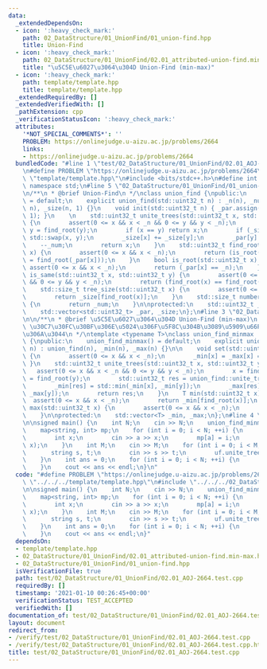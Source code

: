 ```yaml
---
data:
  _extendedDependsOn:
  - icon: ':heavy_check_mark:'
    path: 02_DataStructure/01_UnionFind/01_union-find.hpp
    title: Union-Find
  - icon: ':heavy_check_mark:'
    path: 02_DataStructure/01_UnionFind/02.01_attributed-union-find.min-max.hpp
    title: "\u5C5E\u6027\u3064\u304D Union-Find (min-max)"
  - icon: ':heavy_check_mark:'
    path: template/template.hpp
    title: template/template.hpp
  _extendedRequiredBy: []
  _extendedVerifiedWith: []
  _pathExtension: cpp
  _verificationStatusIcon: ':heavy_check_mark:'
  attributes:
    '*NOT_SPECIAL_COMMENTS*': ''
    PROBLEM: https://onlinejudge.u-aizu.ac.jp/problems/2664
    links:
    - https://onlinejudge.u-aizu.ac.jp/problems/2664
  bundledCode: "#line 1 \"test/02_DataStructure/01_UnionFind/02.01_AOJ-2664.test.cpp\"\
    \n#define PROBLEM \"https://onlinejudge.u-aizu.ac.jp/problems/2664\"\n#line 1\
    \ \"template/template.hpp\"\n#include <bits/stdc++.h>\n#define int int64_t\nusing\
    \ namespace std;\n#line 5 \"02_DataStructure/01_UnionFind/01_union-find.hpp\"\n\
    \n/**\n * @brief Union-Find\n */\nclass union_find {\npublic:\n    union_find()\
    \ = default;\n    explicit union_find(std::uint32_t n) : _n(n), _num(n), _par(n,\
    \ n), _size(n, 1) {}\n    void init(std::uint32_t n) { _par.assign(n, n); _size.assign(n,\
    \ 1); }\n    \n    std::uint32_t unite_trees(std::uint32_t x, std::uint32_t y)\
    \ {\n        assert(0 <= x && x < _n && 0 <= y && y < _n);\n        x = find_root(x);\
    \ y = find_root(y);\n        if (x == y) return x;\n        if (_size[x] < _size[y])\
    \ std::swap(x, y);\n        _size[x] += _size[y];\n        _par[y] = x;\n    \
    \    --_num;\n        return x;\n    }\n    std::uint32_t find_root(std::uint32_t\
    \ x) {\n        assert(0 <= x && x < _n);\n        return (is_root(x) ? x : _par[x]\
    \ = find_root(_par[x]));\n    }\n    bool is_root(std::uint32_t x) {\n       \
    \ assert(0 <= x && x < _n);\n        return (_par[x] == _n);\n    }\n    bool\
    \ is_same(std::uint32_t x, std::uint32_t y) {\n        assert(0 <= x && x < _n\
    \ && 0 <= y && y < _n);\n        return (find_root(x) == find_root(y));\n    }\n\
    \    std::size_t tree_size(std::uint32_t x) {\n        assert(0 <= x && x < _n);\n\
    \        return _size[find_root(x)];\n    }\n    std::size_t number_of_trees()\
    \ {\n        return _num;\n    }\n\nprotected:\n    std::uint32_t _n, _num;\n\
    \    std::vector<std::uint32_t> _par, _size;\n};\n#line 3 \"02_DataStructure/01_UnionFind/02.01_attributed-union-find.min-max.hpp\"\
    \n\n/**\n * @brief \u5C5E\u6027\u3064\u304D Union-Find (min-max)\n * @warning\
    \ \u30C7\u30FC\u30BF\u306E\u5024\u306F\u5F8C\u304B\u3089\u5909\u66F4\u3067\u304D\
    \u306A\u3044\n */\ntemplate <typename T>\nclass union_find_minmax : public union_find\
    \ {\npublic:\n    union_find_minmax() = default;\n    explicit union_find_minmax(std::uint32_t\
    \ n) : union_find(n), _min(n), _max(n) {}\n\n    void set(std::uint32_t x, T val)\
    \ {\n        assert(0 <= x && x < _n);\n        _min[x] = _max[x] = val;\n   \
    \ }\n    std::uint32_t unite_trees(std::uint32_t x, std::uint32_t y) {\n     \
    \   assert(0 <= x && x < _n && 0 <= y && y < _n);\n        x = find_root(x); y\
    \ = find_root(y);\n        std::uint32_t res = union_find::unite_trees(x, y);\n\
    \        _min[res] = std::min(_min[x], _min[y]);\n        _max[res] = std::max(_max[x],\
    \ _max[y]);\n        return res;\n    }\n    T min(std::uint32_t x) {\n      \
    \  assert(0 <= x && x < _n);\n        return _min[find_root(x)];\n    }\n    T\
    \ max(std::uint32_t x) {\n        assert(0 <= x && x < _n);\n        return _max[find_root(x)];\n\
    \    }\n\nprotected:\n    std::vector<T> _min, _max;\n};\n#line 4 \"test/02_DataStructure/01_UnionFind/02.01_AOJ-2664.test.cpp\"\
    \n\nsigned main() {\n    int N;\n    cin >> N;\n    union_find_minmax<int> uf(N);\n\
    \    map<string, int> mp;\n    for (int i = 0; i < N; ++i) {\n        string a;\n\
    \        int x;\n        cin >> a >> x;\n        mp[a] = i;\n        uf.set(i,\
    \ x);\n    }\n    int M;\n    cin >> M;\n    for (int i = 0; i < M; ++i) {\n \
    \       string s, t;\n        cin >> s >> t;\n        uf.unite_trees(mp[s], mp[t]);\n\
    \    }\n    int ans = 0;\n    for (int i = 0; i < N; ++i) {\n        ans += uf.min(i);\n\
    \    }\n    cout << ans << endl;\n}\n"
  code: "#define PROBLEM \"https://onlinejudge.u-aizu.ac.jp/problems/2664\"\n#include\
    \ \"../../../template/template.hpp\"\n#include \"../../../02_DataStructure/01_UnionFind/02.01_attributed-union-find.min-max.hpp\"\
    \n\nsigned main() {\n    int N;\n    cin >> N;\n    union_find_minmax<int> uf(N);\n\
    \    map<string, int> mp;\n    for (int i = 0; i < N; ++i) {\n        string a;\n\
    \        int x;\n        cin >> a >> x;\n        mp[a] = i;\n        uf.set(i,\
    \ x);\n    }\n    int M;\n    cin >> M;\n    for (int i = 0; i < M; ++i) {\n \
    \       string s, t;\n        cin >> s >> t;\n        uf.unite_trees(mp[s], mp[t]);\n\
    \    }\n    int ans = 0;\n    for (int i = 0; i < N; ++i) {\n        ans += uf.min(i);\n\
    \    }\n    cout << ans << endl;\n}"
  dependsOn:
  - template/template.hpp
  - 02_DataStructure/01_UnionFind/02.01_attributed-union-find.min-max.hpp
  - 02_DataStructure/01_UnionFind/01_union-find.hpp
  isVerificationFile: true
  path: test/02_DataStructure/01_UnionFind/02.01_AOJ-2664.test.cpp
  requiredBy: []
  timestamp: '2021-01-10 00:26:45+00:00'
  verificationStatus: TEST_ACCEPTED
  verifiedWith: []
documentation_of: test/02_DataStructure/01_UnionFind/02.01_AOJ-2664.test.cpp
layout: document
redirect_from:
- /verify/test/02_DataStructure/01_UnionFind/02.01_AOJ-2664.test.cpp
- /verify/test/02_DataStructure/01_UnionFind/02.01_AOJ-2664.test.cpp.html
title: test/02_DataStructure/01_UnionFind/02.01_AOJ-2664.test.cpp
---
```

